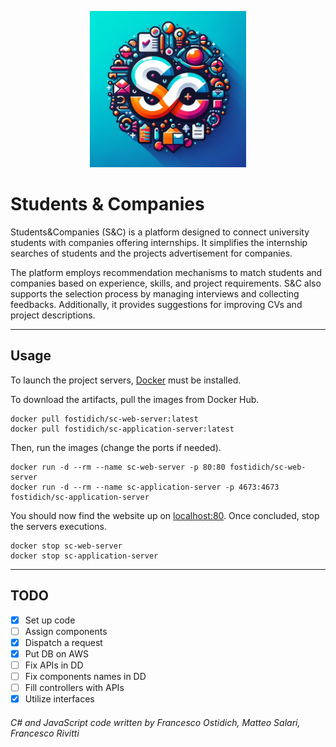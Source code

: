 <p align="center">
  <img src="documents/assets/SC-logo.png" alt="S&C logo" width="250">
</p>

# Students & Companies

Students&Companies (S&C) is a platform designed to connect university students with companies offering internships.
It simplifies the internship searches of students and the projects advertisement for companies.

The platform employs recommendation mechanisms to match students and companies based on experience, skills, and project requirements.
S&C also supports the selection process by managing interviews and collecting feedbacks.
Additionally, it provides suggestions for improving CVs and project descriptions.

- - -

## Usage

To launch the project servers, [Docker](https://docker.com) must be installed.

To download the artifacts, pull the images from Docker Hub.

```
docker pull fostidich/sc-web-server:latest
docker pull fostidich/sc-application-server:latest
```

Then, run the images (change the ports if needed).

```
docker run -d --rm --name sc-web-server -p 80:80 fostidich/sc-web-server
docker run -d --rm --name sc-application-server -p 4673:4673 fostidich/sc-application-server
```

You should now find the website up on [localhost:80](http://localhost:80).
Once concluded, stop the servers executions.

```
docker stop sc-web-server
docker stop sc-application-server
```

- - -

## TODO

- [x] Set up code
- [ ] Assign components
- [x] Dispatch a request
- [x] Put DB on AWS
- [ ] Fix APIs in DD
- [ ] Fix components names in DD
- [ ] Fill controllers with APIs
- [x] Utilize interfaces

###### C# and JavaScript code written by Francesco Ostidich, Matteo Salari, Francesco Rivitti
